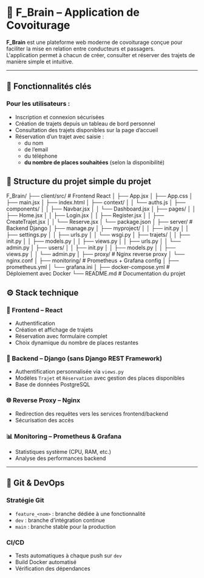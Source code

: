 # 🚗 F_Brain – Application de Covoiturage

**F_Brain** est une plateforme web moderne de covoiturage conçue pour faciliter la mise en relation entre conducteurs et passagers.  
L'application permet à chacun de créer, consulter et réserver des trajets de manière simple et intuitive.

---

## 🧠 Fonctionnalités clés

### Pour les utilisateurs :
- Inscription et connexion sécurisées
- Création de trajets depuis un tableau de bord personnel
- Consultation des trajets disponibles sur la page d’accueil
- Réservation d’un trajet avec saisie :
  - du nom
  - de l’email
  - du téléphone
  - **du nombre de places souhaitées** (selon la disponibilité)


## 🧱 Structure du projet simple du projet

F_Brain/
├── client/src/ # Frontend React
│ ├── App.jsx
│ ├── App.css
│ ├── main.jsx
│ ├── index.html
│ ├── context/
│ │ └── auths.js
│ ├── components/
│ │ ├── Navbar.jsx
│ │ └── Dashboard.jsx
│ ├── pages/
│ │ ├── Home.jsx
│ │ ├── Login.jsx
│ │ ├── Register.jsx
│ │ ├── CreateTrajet.jsx
│ │ └── Reserve.jsx
│ └── package.json
│
├── server/ # Backend Django
│ ├── manage.py
│ ├── myproject/
│ │ ├── init.py
│ │ ├── settings.py
│ │ ├── urls.py
│ │ └── wsgi.py
│ ├── trajets/
│ │ ├── init.py
│ │ ├── models.py
│ │ ├── views.py
│ │ ├── urls.py
│ │ └── admin.py
│ ├── users/
│ │ ├── init.py
│ │ ├── models.py
│ │ ├── views.py
│ │ └── admin.py
│
├── proxy/ # Nginx reverse proxy
│ └── nginx.conf
│
├── monitoring/ # Prometheus + Grafana config
│ ├── prometheus.yml
│ └── grafana.ini
│
├── docker-compose.yml # Déploiement avec Docker
└── README.md # Documentation du projet

## ⚙️ Stack technique

### 🎨 Frontend – React
- Authentification
- Création et affichage de trajets
- Réservation avec formulaire complet
- Choix dynamique du nombre de places restantes

### 🔧 Backend – Django (sans Django REST Framework)
- Authentification personnalisée via `views.py`
- Modèles `Trajet` et `Réservation` avec gestion des places disponibles
- Base de données PostgreSQL

### 🌐 Reverse Proxy – Nginx
- Redirection des requêtes vers les services frontend/backend
- Sécurisation des accès

### 📊 Monitoring – Prometheus & Grafana
- Statistiques système (CPU, RAM, etc.)
- Analyse des performances backend

---

## 🔄 Git & DevOps

### Stratégie Git
- `feature_<nom>` : branche dédiée à une fonctionnalité
- `dev` : branche d’intégration continue
- `main` : branche stable pour la production

### CI/CD
- Tests automatiques à chaque push sur `dev`
- Build Docker automatisé
- Vérification des dépendances

